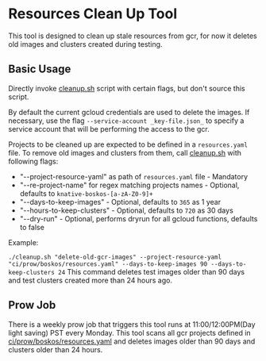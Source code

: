 # Resources Clean Up Tool

This tool is designed to clean up stale resources from gcr, for now it deletes old images and clusters created during testing.

## Basic Usage

Directly invoke [cleanup.sh](cleanup.sh) script with certain flags, but don't source this script.

By default the current gcloud credentials are used to delete the images. If necessary, use the flag `--service-account _key-file.json_` to specify a service account that will be performing the access to the gcr.

Projects to be cleaned up are expected to be defined in a `resources.yaml` file. To remove old images and clusters from them, call [cleanup.sh](cleanup.sh) with following flags:

- "--project-resource-yaml" as path of `resources.yaml` file - Mandatory
- "--re-project-name" for regex matching projects names - Optional, defaults to `knative-boskos-[a-zA-Z0-9]+`
- "--days-to-keep-images" - Optional, defaults to `365` as 1 year
- "--hours-to-keep-clusters" - Optional, defaults to `720` as 30 days
- "--dry-run" - Optional, performs dryrun for all gcloud functions, defaults to false

Example:

```./cleanup.sh "delete-old-gcr-images" --project-resource-yaml "ci/prow/boskos/resources.yaml" --days-to-keep-images 90 --days-to-keep-clusters 24```
This command deletes test images older than 90 days and test clusters created more than 24 hours ago.

## Prow Job

There is a weekly prow job that triggers this tool runs at 11:00/12:00PM(Day light saving) PST every Monday. This tool scans all gcr projects defined in [ci/prow/boskos/resources.yaml](/ci/prow/boskos/resources.yaml) and deletes images older than 90 days and clusters older than 24 hours.
